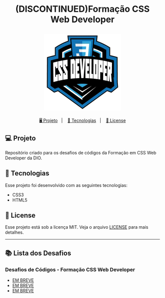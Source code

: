 <h1 align="center">
  (DISCONTINUED)Formação CSS Web Developer
</h1>

<h2 align="center">
  <img src="./assets/css.webp" width="250px">
</h2>

<p align="center">
  <a href="#-projeto">🖥️ Projeto</a>&nbsp;&nbsp;&nbsp;|&nbsp;&nbsp;&nbsp;
  <a href="#-tecnologias">🚀 Tecnologias</a>&nbsp;&nbsp;&nbsp;|&nbsp;&nbsp;&nbsp;
  <a href="#-license">📝 License</a>
</p>

## 💻 Projeto

Repositório criado para os desafios de códigos da Formação em CSS Web Developer da DIO.

## 🚀 Tecnologias

Esse projeto foi desenvolvido com as seguintes tecnologias:

- CSS3
- HTML5

## 📝 License

Esse projeto está sob a licença MIT. Veja o arquivo [LICENSE](LICENSE) para mais detalhes.

---

## 📚 Lista dos Desafios

### Desafios de Códigos - Formação CSS Web Developer

- [EM BREVE]()
- [EM BREVE]()
- [EM BREVE]()